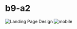 # b9-a2
 
![Landing Page Design](https://github.com/ammarofficialbd/b9-a2/assets/59601243/a5813274-60b3-4153-95e9-136ec0488241)
![mobile](https://github.com/ammarofficialbd/b9-a2/assets/59601243/957d53af-e73f-48ca-8be1-7a5593228578)
